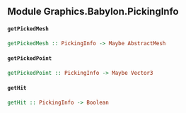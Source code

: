 ## Module Graphics.Babylon.PickingInfo

#### `getPickedMesh`

``` purescript
getPickedMesh :: PickingInfo -> Maybe AbstractMesh
```

#### `getPickedPoint`

``` purescript
getPickedPoint :: PickingInfo -> Maybe Vector3
```

#### `getHit`

``` purescript
getHit :: PickingInfo -> Boolean
```


